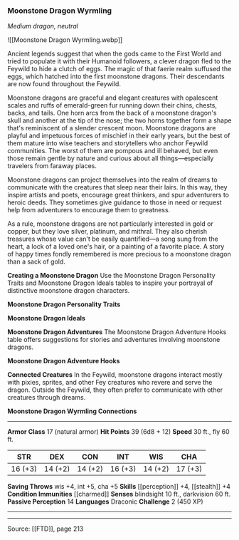 ### Moonstone Dragon Wyrmling
_Medium dragon, neutral_

![[Moonstone Dragon Wyrmling.webp]]

Ancient legends suggest that when the gods came to the First World and tried to populate it with their Humanoid followers, a clever dragon fled to the Feywild to hide a clutch of eggs. The magic of that faerie realm suffused the eggs, which hatched into the first moonstone dragons. Their descendants are now found throughout the Feywild.

Moonstone dragons are graceful and elegant creatures with opalescent scales and ruffs of emerald-green fur running down their chins, chests, backs, and tails. One horn arcs from the back of a moonstone dragon's skull and another at the tip of the nose; the two horns together form a shape that's reminiscent of a slender crescent moon. Moonstone dragons are playful and impetuous forces of mischief in their early years, but the best of them mature into wise teachers and storytellers who anchor Feywild communities. The worst of them are pompous and ill behaved, but even those remain gentle by nature and curious about all things—especially travelers from faraway places.

Moonstone dragons can project themselves into the realm of dreams to communicate with the creatures that sleep near their lairs. In this way, they inspire artists and poets, encourage great thinkers, and spur adventurers to heroic deeds. They sometimes give guidance to those in need or request help from adventurers to encourage them to greatness.

As a rule, moonstone dragons are not particularly interested in gold or copper, but they love silver, platinum, and mithral. They also cherish treasures whose value can't be easily quantified—a song sung from the heart, a lock of a loved one's hair, or a painting of a favorite place. A story of happy times fondly remembered is more precious to a moonstone dragon than a sack of gold.


**Creating a Moonstone Dragon** Use the Moonstone Dragon Personality Traits and Moonstone Dragon Ideals tables to inspire your portrayal of distinctive moonstone dragon characters.

**Moonstone Dragon Personality Traits** 


**Moonstone Dragon Ideals** 



**Moonstone Dragon Adventures** The Moonstone Dragon Adventure Hooks table offers suggestions for stories and adventures involving moonstone dragons.

**Moonstone Dragon Adventure Hooks** 


**Connected Creatures** In the Feywild, moonstone dragons interact mostly with pixies, sprites, and other Fey creatures who revere and serve the dragon. Outside the Feywild, they often prefer to communicate with other creatures through dreams.


**Moonstone Dragon Wyrmling Connections** 






---

**Armor Class** 17 (natural armor)
**Hit Points** 39 (6d8 + 12)
**Speed** 30 ft., fly 60 ft.

| STR     | DEX     | CON     | INT     | WIS     | CHA     |
|---------|---------|---------|---------|---------|---------|
| 16 (+3) | 14 (+2) | 14 (+2) | 16 (+3) | 14 (+2) | 17 (+3) |

**Saving Throws** wis +4, int +5, cha +5
**Skills** [[perception]] +4, [[stealth]] +4
**Condition Immunities** [[charmed]]
**Senses** blindsight 10 ft., darkvision 60 ft.
**Passive Perception** 14
**Languages** Draconic
**Challenge** 2 (450 XP)

---


---

Source: [[FTD]], page 213